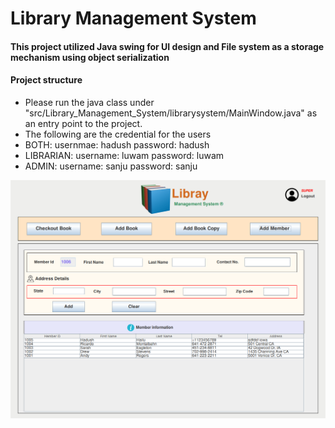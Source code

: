 # Library Management System

#### This project utilized Java swing for UI design and File system as a storage mechanism using object serialization

#### Project structure
 - Please run the java class under "src/Library_Management_System/librarysystem/MainWindow.java" as an entry point to the project.
 - The following are the credential for the users
 - BOTH: usernmae: hadush password: hadush
 - LIBRARIAN: username: luwam password: luwam
 - ADMIN: username: sanju password: sanju

 <img src="./src/img/lms.png"/>
